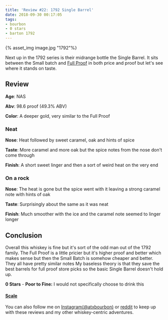 ```yaml
---
title: 'Review #22: 1792 Single Barrel'
date: 2018-09-30 00:17:05
tags:
- bourbon
- 0 stars
- barton 1792
---
```

{% asset_img image.jpg "1792"%}

Next up in the 1792 series is their midrange bottle the Single Barrel. It sits between the Small batch and [Full Proof](https://atxbourbon.com/2018/09/24/Review-19-1792-Full-Proof/) in both price and proof but let's see where it stands on taste. 

## Review
**Age**: NAS

**Abv**: 98.6 proof (49.3% ABV)

**Color**: A deeper gold, very similar to the Full Proof

### Neat
**Nose**: Heat followed by sweet caramel, oak and hints of spice

**Taste**: More caramel and more oak but the spice notes from the nose don't come through

**Finish**: A short sweet linger and then a sort of weird heat on the very end

### On a rock
**Nose**: The heat is gone but the spice went with it leaving a strong caramel note with hints of oak

**Taste**: Surprisingly about the same as it was neat

**Finish**: Much smoother with the ice and the caramel note seemed to linger longer

## Conclusion

Overall this whiskey is fine but it's sort of the odd man out of the 1792 family. The Full Proof is a little pricier but it's higher proof and better which makes sense but then the Small Batch is somehow cheaper and better. They all have pretty similar notes My baseless theory is that they save the best barrels for full proof store picks so the basic Single Barrel doesn't hold up. 

**0 Stars** - **Poor to Fine:** I would not specifically choose to drink this

#### [Scale](http://atxbourbon.com/Scale/)

You can also follow me on [Instagram(@atxbourbon)](https://www.instagram.com/atxbourbon/) or [reddit](https://www.reddit.com/r/scottmotorraddrinks/) to keep up with these reviews and my other whiskey-centric adventures.